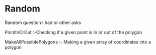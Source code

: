 # Random
Random question I had or other asks


PointInOrOut :-Checking if a given point is in or out of the polygon 


MakeAllPossiblePolygons :- Making a given array of coordinates into a polygon

